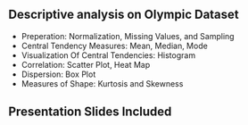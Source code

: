 ## Descriptive analysis on Olympic Dataset
- Preperation: Normalization, Missing Values, and Sampling
- Central Tendency Measures: Mean, Median, Mode
- Visualization Of Central Tendencies: Histogram
- Correlation: Scatter Plot, Heat Map
- Dispersion: Box Plot
- Measures of Shape: Kurtosis and Skewness

## Presentation Slides Included

